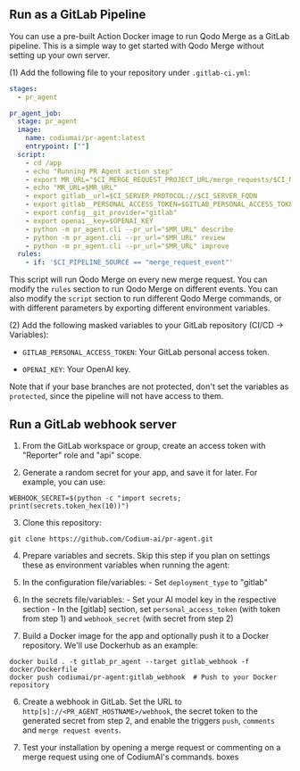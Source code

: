 ## Run as a GitLab Pipeline
You can use a pre-built Action Docker image to run Qodo Merge as a GitLab pipeline. This is a simple way to get started with Qodo Merge without setting up your own server.

(1) Add the following file to your repository under `.gitlab-ci.yml`:
```yaml
stages:
  - pr_agent

pr_agent_job:
  stage: pr_agent
  image:
    name: codiumai/pr-agent:latest
    entrypoint: [""]
  script:
    - cd /app
    - echo "Running PR Agent action step"
    - export MR_URL="$CI_MERGE_REQUEST_PROJECT_URL/merge_requests/$CI_MERGE_REQUEST_IID"
    - echo "MR_URL=$MR_URL"
    - export gitlab__url=$CI_SERVER_PROTOCOL://$CI_SERVER_FQDN
    - export gitlab__PERSONAL_ACCESS_TOKEN=$GITLAB_PERSONAL_ACCESS_TOKEN
    - export config__git_provider="gitlab"
    - export openai__key=$OPENAI_KEY
    - python -m pr_agent.cli --pr_url="$MR_URL" describe
    - python -m pr_agent.cli --pr_url="$MR_URL" review
    - python -m pr_agent.cli --pr_url="$MR_URL" improve
  rules:
    - if: '$CI_PIPELINE_SOURCE == "merge_request_event"'
```
This script will run Qodo Merge on every new merge request. You can modify the `rules` section to run Qodo Merge on different events.
You can also modify the `script` section to run different Qodo Merge commands, or with different parameters by exporting different environment variables.


(2) Add the following masked variables to your GitLab repository (CI/CD -> Variables):

- `GITLAB_PERSONAL_ACCESS_TOKEN`: Your GitLab personal access token.

- `OPENAI_KEY`: Your OpenAI key.

Note that if your base branches are not protected, don't set the variables as `protected`, since the pipeline will not have access to them.



## Run a GitLab webhook server

1. From the GitLab workspace or group, create an access token with "Reporter" role and "api" scope.

2. Generate a random secret for your app, and save it for later. For example, you can use:

```
WEBHOOK_SECRET=$(python -c "import secrets; print(secrets.token_hex(10))")
```

3. Clone this repository:

```
git clone https://github.com/Codium-ai/pr-agent.git
```

4. Prepare variables and secrets. Skip this step if you plan on settings these as environment variables when running the agent:
  1. In the configuration file/variables:
    - Set `deployment_type` to "gitlab"

  2. In the secrets file/variables:
    - Set your AI model key in the respective section
    - In the [gitlab] section, set `personal_access_token` (with token from step 1) and `webhook_secret` (with secret from step 2)


5. Build a Docker image for the app and optionally push it to a Docker repository. We'll use Dockerhub as an example:
```
docker build . -t gitlab_pr_agent --target gitlab_webhook -f docker/Dockerfile
docker push codiumai/pr-agent:gitlab_webhook  # Push to your Docker repository
```

6. Create a webhook in GitLab. Set the URL to ```http[s]://<PR_AGENT_HOSTNAME>/webhook```, the secret token to the generated secret from step 2, and enable the triggers `push`, `comments` and `merge request events`.

7. Test your installation by opening a merge request or commenting on a merge request using one of CodiumAI's commands.
boxes